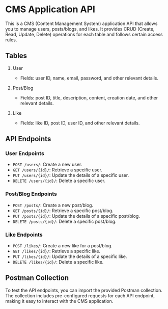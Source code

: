 # CMS Application API

This is a CMS (Content Management System) application API that allows you to manage users, posts/blogs, and likes. It provides CRUD (Create, Read, Update, Delete) operations for each table and follows certain access rules.

## Tables

1. User
   - Fields: user ID, name, email, password, and other relevant details.

2. Post/Blog
   - Fields: post ID, title, description, content, creation date, and other relevant details.

3. Like
   - Fields: like ID, post ID, user ID, and other relevant details.

## API Endpoints

### User Endpoints

- `POST /users/`: Create a new user.
- `GET /users/{id}/`: Retrieve a specific user.
- `PUT /users/{id}/`: Update the details of a specific user.
- `DELETE /users/{id}/`: Delete a specific user.

### Post/Blog Endpoints

- `POST /posts/`: Create a new post/blog.
- `GET /posts/{id}/`: Retrieve a specific post/blog.
- `PUT /posts/{id}/`: Update the details of a specific post/blog.
- `DELETE /posts/{id}/`: Delete a specific post/blog.

### Like Endpoints

- `POST /likes/`: Create a new like for a post/blog.
- `GET /likes/{id}/`: Retrieve a specific like.
- `PUT /likes/{id}/`: Update the details of a specific like.
- `DELETE /likes/{id}/`: Delete a specific like.

## Postman Collection

To test the API endpoints, you can import the provided Postman collection. The collection includes pre-configured requests for each API endpoint, making it easy to interact with the CMS application.
